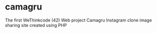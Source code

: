 # camagru
The first WeThinkcode (42) Web project
Camagru Instagram clone image sharing site  created using PHP
